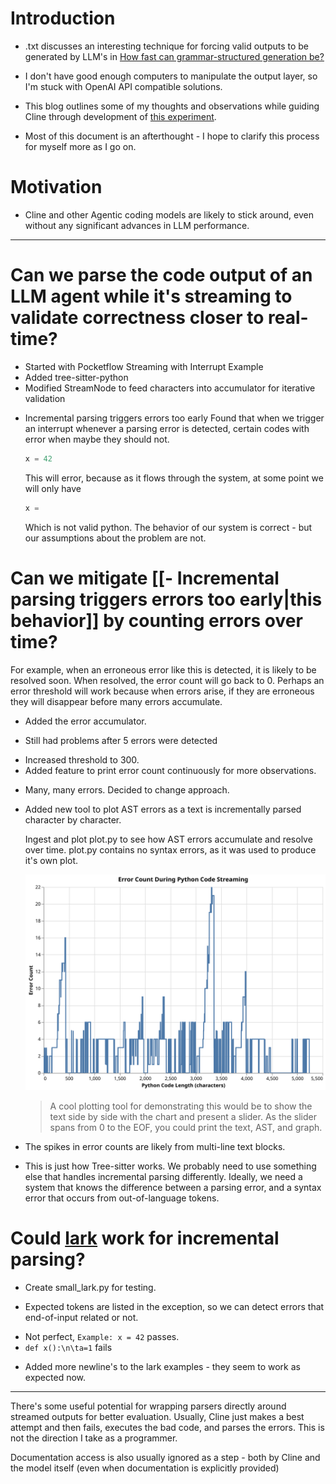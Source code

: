 <!-- Introduction: -->
# Introduction

* .txt discusses an interesting technique for forcing valid outputs to be generated by LLM's in [How fast can grammar-structured generation be?](https://blog.dottxt.co/how-fast-cfg.html)
- I don't have good enough computers to manipulate the output layer, so I'm stuck with OpenAI API compatible solutions.
* This blog outlines some of my thoughts and observations while guiding Cline through development of [this experiment](https://github.com/ConradMearns/pocket_parsing).
- Most of this document is an afterthought - I hope to clarify this process for myself more as I go on.


<!-- Motivation: -->
# Motivation
* Cline and other Agentic coding models are likely to stick around, even without any significant advances in LLM performance.


<!--
Loose IBIS notation

`#` heading 1 for hypothesis statement
`*` unordered list for actions taken / position
`-` unordered list for negative observations
`+` unordered list for positive observations
`>` Block-quote for an aside, or comment. A distraction. Start a new file to investigate?
-->

---

<!-- Hypothesis: -->
# Can we parse the code output of an LLM agent while it's streaming to validate correctness closer to real-time?

<!-- Actions: -->
* Started with Pocketflow Streaming with Interrupt Example
* Added tree-sitter-python
* Modified StreamNode to feed characters into accumulator for iterative validation

<!-- Observations: -->
- Incremental parsing triggers errors too early
    Found that when we trigger an interrupt whenever a parsing error is detected, certain codes with error when maybe they should not.

    ```python
    x = 42
    ```

    This will error, because as it flows through the system, at some point we will only have

    ```python
    x = 
    ```

    Which is not valid python. The behavior of our system is correct - but our assumptions about the problem are not.

<!-- Hypothesis: -->
# Can we mitigate [[- Incremental parsing triggers errors too early|this behavior]] by counting errors over time?

For example, when an erroneous error like this is detected, it is likely to be resolved soon. When resolved, the error count will go back to 0. Perhaps an error threshold will work because when errors arise, if they are erroneous they will disappear before many errors accumulate.

* Added the error accumulator.
- Still had problems after 5 errors were detected
* Increased threshold to 300.
* Added feature to print error count continuously for more observations.
- Many, many errors. Decided to change approach.
* Added new tool to plot AST errors as a text is incrementally parsed character by character.
    
    Ingest and plot plot.py to see how AST errors accumulate and resolve over time. plot.py contains no syntax errors, as it was used to produce it's own plot.

    ![Error Count During Python Code Streaming](error_plot.svg)

    > A cool plotting tool for demonstrating this would be to show the text side by side with the chart and present a slider.
    > As the slider spans from 0 to the EOF, you could print the text, AST, and graph. 
   

* The spikes in error counts are likely from multi-line text blocks.
- This is just how Tree-sitter works.
    We probably need to use something else that handles incremental parsing differently.
    Ideally, we need a system that knows the difference between a parsing error, and a syntax error that occurs from out-of-language tokens.

# Could [lark](https://github.com/lark-parser/lark/tree/master) work for incremental parsing?

* Create small_lark.py for testing.
+ Expected tokens are listed in the exception, so we can detect errors that end-of-input related or not.
- Not perfect, `Example: x = 42` passes.
- `def x():\n\ta=1` fails
* Added more newline's to the lark examples - they seem to work as expected now.

---

There's some useful potential for wrapping parsers directly around streamed outputs for better evaluation. Usually, Cline just makes a best attempt and then fails, executes the bad code, and parses the errors. This is not the direction I take as a programmer.

Documentation access is also usually ignored as a step - both by Cline and the model itself (even when documentation is explicitly provided)